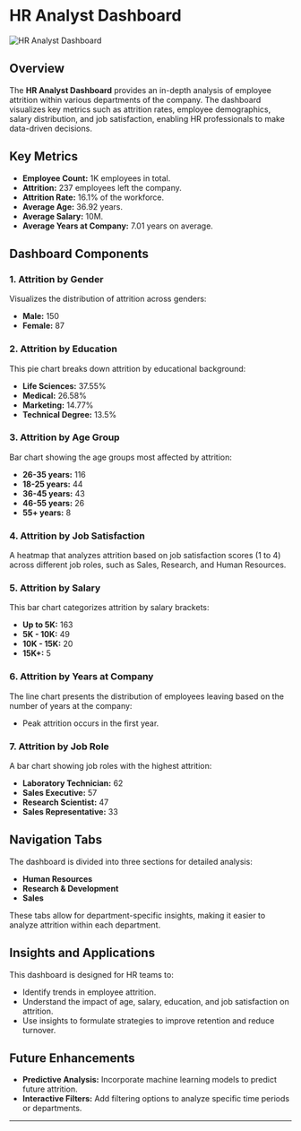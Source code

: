 # HR Analyst Dashboard

![HR Analyst Dashboard](/Screenshot_2024-10-06_230324.png)

## Overview

The **HR Analyst Dashboard** provides an in-depth analysis of employee attrition within various departments of the company. The dashboard visualizes key metrics such as attrition rates, employee demographics, salary distribution, and job satisfaction, enabling HR professionals to make data-driven decisions.

## Key Metrics

- **Employee Count:** 1K employees in total.
- **Attrition:** 237 employees left the company.
- **Attrition Rate:** 16.1% of the workforce.
- **Average Age:** 36.92 years.
- **Average Salary:** 10M.
- **Average Years at Company:** 7.01 years on average.

## Dashboard Components

### 1. Attrition by Gender
Visualizes the distribution of attrition across genders:
- **Male:** 150
- **Female:** 87

### 2. Attrition by Education
This pie chart breaks down attrition by educational background:
- **Life Sciences:** 37.55%
- **Medical:** 26.58%
- **Marketing:** 14.77%
- **Technical Degree:** 13.5%

### 3. Attrition by Age Group
Bar chart showing the age groups most affected by attrition:
- **26-35 years:** 116
- **18-25 years:** 44
- **36-45 years:** 43
- **46-55 years:** 26
- **55+ years:** 8

### 4. Attrition by Job Satisfaction
A heatmap that analyzes attrition based on job satisfaction scores (1 to 4) across different job roles, such as Sales, Research, and Human Resources.

### 5. Attrition by Salary
This bar chart categorizes attrition by salary brackets:
- **Up to 5K:** 163
- **5K - 10K:** 49
- **10K - 15K:** 20
- **15K+:** 5

### 6. Attrition by Years at Company
The line chart presents the distribution of employees leaving based on the number of years at the company:
- Peak attrition occurs in the first year.

### 7. Attrition by Job Role
A bar chart showing job roles with the highest attrition:
- **Laboratory Technician:** 62
- **Sales Executive:** 57
- **Research Scientist:** 47
- **Sales Representative:** 33

## Navigation Tabs

The dashboard is divided into three sections for detailed analysis:
- **Human Resources**
- **Research & Development**
- **Sales**

These tabs allow for department-specific insights, making it easier to analyze attrition within each department.

## Insights and Applications

This dashboard is designed for HR teams to:
- Identify trends in employee attrition.
- Understand the impact of age, salary, education, and job satisfaction on attrition.
- Use insights to formulate strategies to improve retention and reduce turnover.

## Future Enhancements

- **Predictive Analysis:** Incorporate machine learning models to predict future attrition.
- **Interactive Filters:** Add filtering options to analyze specific time periods or departments.

---
